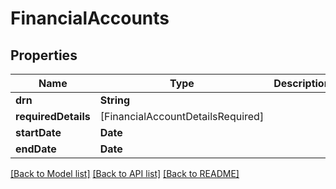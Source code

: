 # FinancialAccounts

## Properties
Name | Type | Description | Notes
------------ | ------------- | ------------- | -------------
**drn** | **String** |  | [optional] 
**requiredDetails** | [FinancialAccountDetailsRequired] |  | [optional] 
**startDate** | **Date** |  | [optional] 
**endDate** | **Date** |  | [optional] 

[[Back to Model list]](../README.md#documentation-for-models) [[Back to API list]](../README.md#documentation-for-api-endpoints) [[Back to README]](../README.md)



